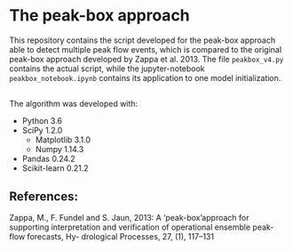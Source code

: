 # The peak-box approach

This repository contains the script developed for the peak-box approach able to detect multiple peak flow events, which is compared to the original peak-box approach developed by Zappa et al. 2013. The file `peakbox_v4.py` contains the actual script, while the jupyter-notebook `peakbox_notebook.ipynb` contains its application to one model initialization. 
##
The algorithm was developed with:
- Python 3.6
- SciPy 1.2.0
  - Matplotlib 3.1.0
  - Numpy 1.14.3
- Pandas 0.24.2
- Scikit-learn 0.21.2

## References:
Zappa, M., F. Fundel and S. Jaun, 2013: A ‘peak-box’approach for supporting
interpretation and verification of operational ensemble peak-flow forecasts, Hy-
drological Processes, 27, (1), 117–131
